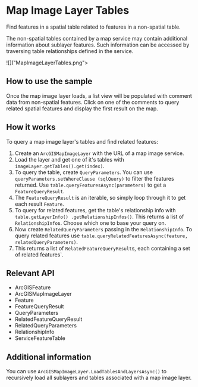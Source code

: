 # Map Image Layer Tables

Find features in a spatial table related to features in a non-spatial table.

The non-spatial tables contained by a map service may contain additional information about sublayer features. Such information can be accessed by traversing table relationships defined in the service.

![]("MapImageLayerTables.png"></a>

## How to use the sample

Once the map image layer loads, a list view will be populated with comment data from non-spatial features. Click on 
one of the comments to query related spatial features and display the first result on the map.

## How it works

To query a map image layer's tables and find related features:


  1. Create an `ArcGISMapImageLayer` with the URL of a map image service.
  2. Load the layer and get one of it's tables with `imageLayer.getTables().get(index)`.
  3. To query the table, create `QueryParameters`. You can use `queryParameters.setWhereClause
  (sqlQuery)` to filter the features returned. Use `table.queryFeaturesAsync(parameters)` to get a
   `FeatureQueryResult`.
   4. The `FeatureQueryResult` is an iterable, so simply loop through it to get each result 
   `Feature`.
   5. To query for related features, get the table's relationship info with `table.getLayerInfo()
   .getRelationshipInfos()`. This returns a list of `RelationshipInfo`s. Choose which one to 
   base your query on.
   6. Now create `RelatedQueryParameters` passing in the `RelationshipInfo`. To query 
   related features use `table.queryRelatedFeaturesAsync(feature, relatedQueryParameters)`.
   7. This returns a list of `RelatedFeatureQueryResult`s, each containing a set of related 
   features`.


## Relevant API


* ArcGISFeature
* ArcGISMapImageLayer
* Feature
* FeatureQueryResult
* QueryParameters
* RelatedFeatureQueryResult
* RelatedQueryParameters
* RelationshipInfo
* ServiceFeatureTable


## Additional information

You can use `ArcGISMapImageLayer.LoadTablesAndLayersAsync()` to recursively load all sublayers and tables 
associated with a map image layer.